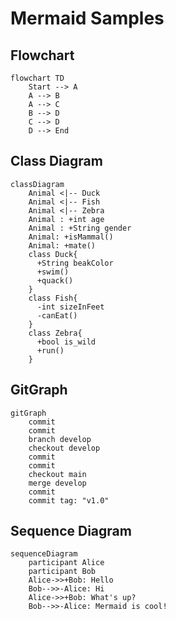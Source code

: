 # Mermaid Samples

## Flowchart

```mermaid	
flowchart TD
    Start --> A
    A --> B
    A --> C
    B --> D
    C --> D
    D --> End
```

## Class Diagram

```mermaid
classDiagram
    Animal <|-- Duck
    Animal <|-- Fish
    Animal <|-- Zebra
    Animal : +int age
    Animal : +String gender
    Animal: +isMammal()
    Animal: +mate()
    class Duck{
      +String beakColor
      +swim()
      +quack()
    }
    class Fish{
      -int sizeInFeet
      -canEat()
    }
    class Zebra{
      +bool is_wild
      +run()
    }
```

## GitGraph

```mermaid
gitGraph
    commit
    commit
    branch develop
    checkout develop
    commit
    commit
    checkout main
    merge develop
    commit
    commit tag: "v1.0"
```

## Sequence Diagram

```mermaid
sequenceDiagram
    participant Alice
    participant Bob
    Alice->>+Bob: Hello
    Bob-->>-Alice: Hi
    Alice->>+Bob: What's up?    
    Bob-->>-Alice: Mermaid is cool!            
```
